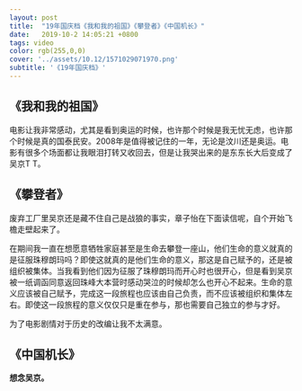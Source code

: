 ```yaml
---
layout: post
title:  "19年国庆档《我和我的祖国》《攀登者》《中国机长》"
date:   2019-10-2 14:05:21 +0800
tags: video
color: rgb(255,0,0)
cover: '../assets/10.12/1571029071970.png'
subtitle: '《19年国庆档》'
---
```


## 《我和我的祖国》

电影让我非常感动，尤其是看到奥运的时候，也许那个时候是我无忧无虑，也许那个时候是真的国泰民安。2008年是值得被记住的一年，无论是汶川还是奥运。电影有很多个场面都让我眼泪打转又收回去，但是让我哭出来的是东东长大后变成了吴京T T。

## 《攀登者》

废弃工厂里吴京还是藏不住自己是战狼的事实，章子怡在下面读信呢，自个开始飞檐走壁起来了。

在期间我一直在想愿意牺牲家庭甚至是生命去攀登一座山，他们生命的意义就真的是征服珠穆朗玛吗？即使这就真的是他们生命的意义，那这是自己赋予的，还是被组织被集体。当我看到他们因为征服了珠穆朗玛而开心时也很开心，但是看到吴京被一纸调函同意返回珠峰大本营时感动哭泣的时候却怎么也开心不起来。生命的意义应该被自己赋予，完成这一段旅程也应该由自己负责，而不应该被组织和集体左右。即使这一段旅程的意义仅仅只是重在参与，那也需要自己独立的参与才好。

为了电影剧情对于历史的改编让我不太满意。



## 《中国机长》

**想念吴京。**

